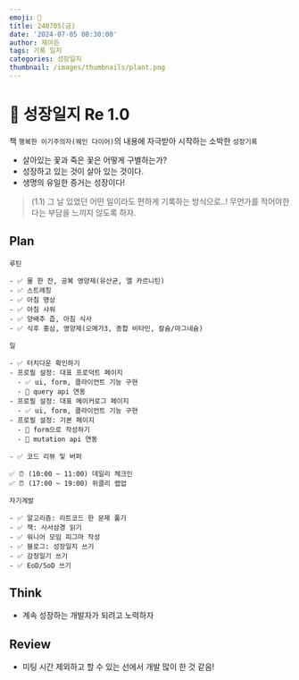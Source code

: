 ```yaml
---
emoji: 🌱
title: 240705(금)
date: '2024-07-05 08:30:00'
author: 제이든
tags: 기록 일지
categories: 성장일지
thumbnail: /images/thumbnails/plant.png
---
```


# 🌱 성장일지 Re 1.0

책 `행복한 이기주의자(웨인 다이어)`의 내용에 자극받아 시작하는 소박한 `성장기록`

- 살아있는 꽃과 죽은 꽃은 어떻게 구별하는가?
- 성장하고 있는 것이 살아 있는 것이다.
- 생명의 유일한 증거는 성장이다!

> (1.1) 그 날 있었던 어떤 일이라도 편하게 기록하는 방식으로..! 무언가를 적어야한다는 부담을 느끼지 않도록 하자.

## Plan

```plaintext
루틴

- ✅ 물 한 잔, 공복 영양제(유산균, 엘 카르니틴)
- ✅ 스트레칭
- ✅ 아침 명상
- ✅ 아침 샤워
- ✅ 양배추 즙, 아침 식사
- ✅ 식후 홍삼, 영양제(오메가3, 종합 비타민, 칼슘/마그네슘)

일

- ✅ 터치다운 확인하기
- 프로필 설정: 대표 프로덕트 페이지
  - ✅ ui, form, 클라이언트 기능 구현
  - 🌱 query api 연동
- 프로필 설정: 대표 메이커로그 페이지
  - ✅ ui, form, 클라이언트 기능 구현
- 프로필 설정: 기본 페이지
  - 🌱 form으로 작성하기
  - 🌱 mutation api 연동

- ✅ 코드 리뷰 및 버퍼

✅ ⏰ (10:00 ~ 11:00) 데일리 체크인
✅ ⏰ (17:00 ~ 19:00) 위클리 랩업

자기계발

- ✅ 알고리즘: 리트코드 한 문제 풀기
- ✅ 책: 사서삼경 읽기
- ✅ 워니어 모임 피그마 작성
- ✅ 블로그: 성장일지 쓰기
- ✅ 감정일기 쓰기
- ✅ EoD/SoD 쓰기
```

## Think

- 계속 성장하는 개발자가 되려고 노력하자

## Review

- 미팅 시간 제외하고 할 수 있는 선에서 개발 많이 한 것 같음!
